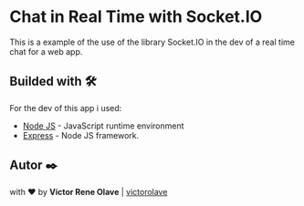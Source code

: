 # Chat in Real Time with Socket.IO 

This is a example of the use of the library Socket.IO in the dev of a real time chat for a web app.

## Builded with 🛠️

For the dev of this app i used:
* [Node JS](https://nodejs.org/en/) - JavaScript runtime environment
* [Express](https://expressjs.com/) - Node JS framework.

## Autor ✒️

with ❤️ by  **Victor Rene Olave** | [victorolave](https://github.com/victorolave)
